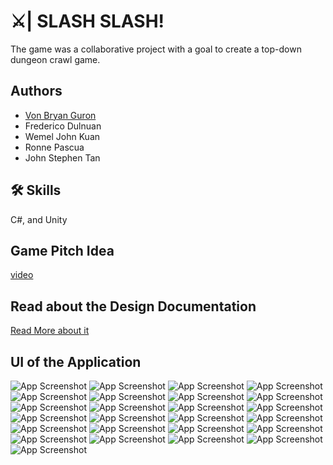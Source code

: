 

# ⚔️| SLASH SLASH!
The game was a collaborative project with a goal to create a top-down dungeon crawl game.
## Authors

- [Von Bryan Guron](https://github.com/VB-Guron)
- Frederico Dulnuan
- Wemel John Kuan
- Ronne Pascua
- John Stephen Tan





## 🛠 Skills
C#, and Unity
## Game Pitch Idea
[video](https://drive.google.com/open?id=1YAAXB7KU1cdjC_dnxb7N53-K7ZU5gjcQ&authuser=vonbryan.guron.cics%40ust.edu.ph&usp=drive_fs)

## Read about the Design Documentation
[Read More about it](https://github.com/VB-Guron/Slash-Slash/files/10387731/Design.Documentation.pdf)


## UI of the Application

![App Screenshot](https://github.com/VB-Guron/Slash-Slash/blob/master/Assets/Screenshot/001.jpg)
![App Screenshot](https://github.com/VB-Guron/Slash-Slash/blob/master/Assets/Screenshot/002.jpg)
![App Screenshot](https://github.com/VB-Guron/Slash-Slash/blob/master/Assets/Screenshot/003.jpg)
![App Screenshot](https://github.com/VB-Guron/Slash-Slash/blob/master/Assets/Screenshot/004.jpg)
![App Screenshot](https://github.com/VB-Guron/Slash-Slash/blob/master/Assets/Screenshot/005.jpg)
![App Screenshot](https://github.com/VB-Guron/Slash-Slash/blob/master/Assets/Screenshot/006.jpg)
![App Screenshot](https://github.com/VB-Guron/Slash-Slash/blob/master/Assets/Screenshot/007.jpg)
![App Screenshot](https://github.com/VB-Guron/Slash-Slash/blob/master/Assets/Screenshot/008.jpg)
![App Screenshot](https://github.com/VB-Guron/Slash-Slash/blob/master/Assets/Screenshot/009.jpg)
![App Screenshot](https://github.com/VB-Guron/Slash-Slash/blob/master/Assets/Screenshot/010.jpg)
![App Screenshot](https://github.com/VB-Guron/Slash-Slash/blob/master/Assets/Screenshot/011.jpg)
![App Screenshot](https://github.com/VB-Guron/Slash-Slash/blob/master/Assets/Screenshot/012.jpg)
![App Screenshot](https://github.com/VB-Guron/Slash-Slash/blob/master/Assets/Screenshot/013.jpg)
![App Screenshot](https://github.com/VB-Guron/Slash-Slash/blob/master/Assets/Screenshot/014.jpg)
![App Screenshot](https://github.com/VB-Guron/Slash-Slash/blob/master/Assets/Screenshot/015.jpg)
![App Screenshot](https://github.com/VB-Guron/Slash-Slash/blob/master/Assets/Screenshot/016.jpg)
![App Screenshot](https://github.com/VB-Guron/Slash-Slash/blob/master/Assets/Screenshot/017.jpg)
![App Screenshot](https://github.com/VB-Guron/Slash-Slash/blob/master/Assets/Screenshot/018.jpg)
![App Screenshot](https://github.com/VB-Guron/Slash-Slash/blob/master/Assets/Screenshot/019.jpg)
![App Screenshot](https://github.com/VB-Guron/Slash-Slash/blob/master/Assets/Screenshot/020.jpg)
![App Screenshot](https://github.com/VB-Guron/Slash-Slash/blob/master/Assets/Screenshot/021.jpg)
![App Screenshot](https://github.com/VB-Guron/Slash-Slash/blob/master/Assets/Screenshot/022.jpg)
![App Screenshot](https://github.com/VB-Guron/Slash-Slash/blob/master/Assets/Screenshot/023.jpg)
![App Screenshot](https://github.com/VB-Guron/Slash-Slash/blob/master/Assets/Screenshot/024.jpg)
![App Screenshot](https://github.com/VB-Guron/Slash-Slash/blob/master/Assets/Screenshot/025.jpg)
